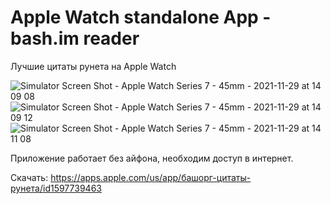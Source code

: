 # Apple Watch standalone App - bash.im reader
Лучшие цитаты рунета на Apple Watch

![Simulator Screen Shot - Apple Watch Series 7 - 45mm - 2021-11-29 at 14 09 08](https://user-images.githubusercontent.com/21102640/143870322-d8d6e4f8-07df-4f2a-a29d-f64780df874a.png)
![Simulator Screen Shot - Apple Watch Series 7 - 45mm - 2021-11-29 at 14 09 12](https://user-images.githubusercontent.com/21102640/143870333-40b4f764-9140-4fb2-8473-de55501ed2f8.png)
![Simulator Screen Shot - Apple Watch Series 7 - 45mm - 2021-11-29 at 14 11 08](https://user-images.githubusercontent.com/21102640/143870336-bf43dc08-3028-42d9-83e9-99aa506d3a62.png)

Приложение работает без айфона, необходим доступ в интернет.

Скачать: 
https://apps.apple.com/us/app/башорг-цитаты-рунета/id1597739463
